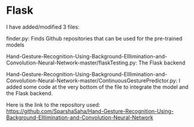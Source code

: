 # Flask

I have added/modified 3 files:

finder.py: Finds Github repositories that can be used for the pre-trained models

Hand-Gesture-Recognition-Using-Background-Elllimination-and-Convolution-Neural-Network-master/flaskTesting.py: The Flask backend

Hand-Gesture-Recognition-Using-Background-Elllimination-and-Convolution-Neural-Network-master/ContinuousGesturePredictor.py: I added some code at the very bottom of the file to integrate the model and the Flask backend.

Here is the link to the repository used: https://github.com/SparshaSaha/Hand-Gesture-Recognition-Using-Background-Elllimination-and-Convolution-Neural-Network
